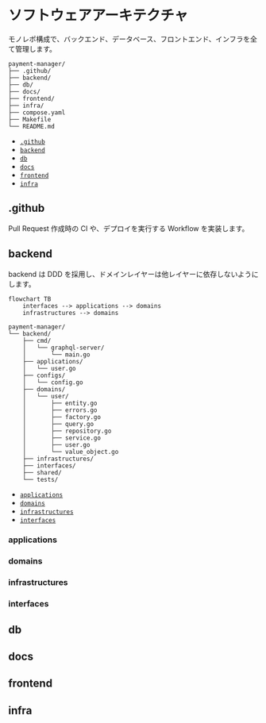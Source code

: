 # ソフトウェアアーキテクチャ

モノレポ構成で、バックエンド、データベース、フロントエンド、インフラを全て管理します。

```
payment-manager/
├── .github/
├── backend/
├── db/
├── docs/
├── frontend/
├── infra/
├── compose.yaml
├── Makefile
└── README.md
```

- [`.github`](#github)
- [`backend`](#backend)
- [`db`](#db)
- [`docs`](#docs)
- [`frontend`](#frontend)
- [`infra`](#infra)

## .github

Pull Request 作成時の CI や、デプロイを実行する Workflow を実装します。

## backend

backend は DDD を採用し、ドメインレイヤーは他レイヤーに依存しないようにします。

```mermaid
flowchart TB
    interfaces --> applications --> domains
    infrastructures --> domains
```

```
payment-manager/
└── backend/
    ├── cmd/
    │   └── graphql-server/
    │       └── main.go
    ├── applications/
    │   └── user.go
    ├── configs/
    │   └── config.go
    ├── domains/
    │   └── user/
    │       ├── entity.go
    │       ├── errors.go
    │       ├── factory.go
    │       ├── query.go
    │       ├── repository.go
    │       ├── service.go
    │       ├── user.go
    │       └── value_object.go
    ├── infrastructures/
    ├── interfaces/
    ├── shared/
    └── tests/
```

- [`applications`](#applications)
- [`domains`](#domains)
- [`infrastructures`](#infrastructures)
- [`interfaces`](#interfaces)

### applications

### domains

### infrastructures

### interfaces

## db

## docs

## frontend

## infra
